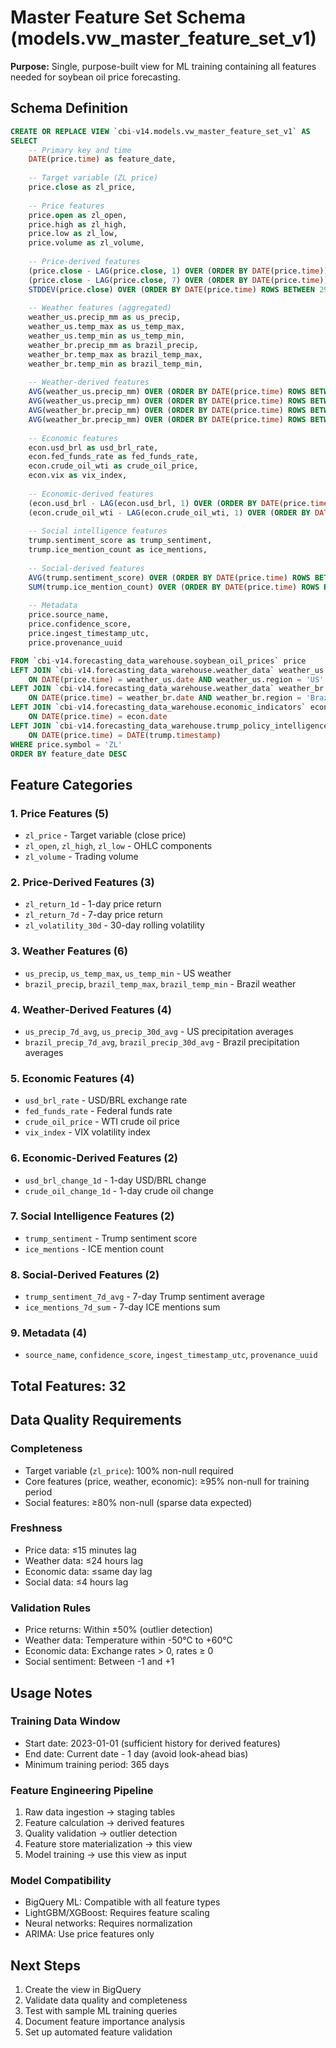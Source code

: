 # Master Feature Set Schema (models.vw_master_feature_set_v1)

**Purpose:** Single, purpose-built view for ML training containing all features needed for soybean oil price forecasting.

## Schema Definition

```sql
CREATE OR REPLACE VIEW `cbi-v14.models.vw_master_feature_set_v1` AS
SELECT 
    -- Primary key and time
    DATE(price.time) as feature_date,
    
    -- Target variable (ZL price)
    price.close as zl_price,
    
    -- Price features
    price.open as zl_open,
    price.high as zl_high,
    price.low as zl_low,
    price.volume as zl_volume,
    
    -- Price-derived features
    (price.close - LAG(price.close, 1) OVER (ORDER BY DATE(price.time))) / LAG(price.close, 1) OVER (ORDER BY DATE(price.time)) as zl_return_1d,
    (price.close - LAG(price.close, 7) OVER (ORDER BY DATE(price.time))) / LAG(price.close, 7) OVER (ORDER BY DATE(price.time)) as zl_return_7d,
    STDDEV(price.close) OVER (ORDER BY DATE(price.time) ROWS BETWEEN 29 PRECEDING AND CURRENT ROW) as zl_volatility_30d,
    
    -- Weather features (aggregated)
    weather_us.precip_mm as us_precip,
    weather_us.temp_max as us_temp_max,
    weather_us.temp_min as us_temp_min,
    weather_br.precip_mm as brazil_precip,
    weather_br.temp_max as brazil_temp_max,
    weather_br.temp_min as brazil_temp_min,
    
    -- Weather-derived features
    AVG(weather_us.precip_mm) OVER (ORDER BY DATE(price.time) ROWS BETWEEN 6 PRECEDING AND CURRENT ROW) as us_precip_7d_avg,
    AVG(weather_us.precip_mm) OVER (ORDER BY DATE(price.time) ROWS BETWEEN 29 PRECEDING AND CURRENT ROW) as us_precip_30d_avg,
    AVG(weather_br.precip_mm) OVER (ORDER BY DATE(price.time) ROWS BETWEEN 6 PRECEDING AND CURRENT ROW) as brazil_precip_7d_avg,
    AVG(weather_br.precip_mm) OVER (ORDER BY DATE(price.time) ROWS BETWEEN 29 PRECEDING AND CURRENT ROW) as brazil_precip_30d_avg,
    
    -- Economic features
    econ.usd_brl as usd_brl_rate,
    econ.fed_funds_rate as fed_funds_rate,
    econ.crude_oil_wti as crude_oil_price,
    econ.vix as vix_index,
    
    -- Economic-derived features
    (econ.usd_brl - LAG(econ.usd_brl, 1) OVER (ORDER BY DATE(price.time))) / LAG(econ.usd_brl, 1) OVER (ORDER BY DATE(price.time)) as usd_brl_change_1d,
    (econ.crude_oil_wti - LAG(econ.crude_oil_wti, 1) OVER (ORDER BY DATE(price.time))) / LAG(econ.crude_oil_wti, 1) OVER (ORDER BY DATE(price.time)) as crude_oil_change_1d,
    
    -- Social intelligence features
    trump.sentiment_score as trump_sentiment,
    trump.ice_mention_count as ice_mentions,
    
    -- Social-derived features
    AVG(trump.sentiment_score) OVER (ORDER BY DATE(price.time) ROWS BETWEEN 6 PRECEDING AND CURRENT ROW) as trump_sentiment_7d_avg,
    SUM(trump.ice_mention_count) OVER (ORDER BY DATE(price.time) ROWS BETWEEN 6 PRECEDING AND CURRENT ROW) as ice_mentions_7d_sum,
    
    -- Metadata
    price.source_name,
    price.confidence_score,
    price.ingest_timestamp_utc,
    price.provenance_uuid

FROM `cbi-v14.forecasting_data_warehouse.soybean_oil_prices` price
LEFT JOIN `cbi-v14.forecasting_data_warehouse.weather_data` weather_us 
    ON DATE(price.time) = weather_us.date AND weather_us.region = 'US'
LEFT JOIN `cbi-v14.forecasting_data_warehouse.weather_data` weather_br 
    ON DATE(price.time) = weather_br.date AND weather_br.region = 'Brazil'
LEFT JOIN `cbi-v14.forecasting_data_warehouse.economic_indicators` econ 
    ON DATE(price.time) = econ.date
LEFT JOIN `cbi-v14.forecasting_data_warehouse.trump_policy_intelligence` trump 
    ON DATE(price.time) = DATE(trump.timestamp)
WHERE price.symbol = 'ZL'
ORDER BY feature_date DESC
```

## Feature Categories

### 1. Price Features (5)
- `zl_price` - Target variable (close price)
- `zl_open`, `zl_high`, `zl_low` - OHLC components
- `zl_volume` - Trading volume

### 2. Price-Derived Features (3)
- `zl_return_1d` - 1-day price return
- `zl_return_7d` - 7-day price return
- `zl_volatility_30d` - 30-day rolling volatility

### 3. Weather Features (6)
- `us_precip`, `us_temp_max`, `us_temp_min` - US weather
- `brazil_precip`, `brazil_temp_max`, `brazil_temp_min` - Brazil weather

### 4. Weather-Derived Features (4)
- `us_precip_7d_avg`, `us_precip_30d_avg` - US precipitation averages
- `brazil_precip_7d_avg`, `brazil_precip_30d_avg` - Brazil precipitation averages

### 5. Economic Features (4)
- `usd_brl_rate` - USD/BRL exchange rate
- `fed_funds_rate` - Federal funds rate
- `crude_oil_price` - WTI crude oil price
- `vix_index` - VIX volatility index

### 6. Economic-Derived Features (2)
- `usd_brl_change_1d` - 1-day USD/BRL change
- `crude_oil_change_1d` - 1-day crude oil change

### 7. Social Intelligence Features (2)
- `trump_sentiment` - Trump sentiment score
- `ice_mentions` - ICE mention count

### 8. Social-Derived Features (2)
- `trump_sentiment_7d_avg` - 7-day Trump sentiment average
- `ice_mentions_7d_sum` - 7-day ICE mentions sum

### 9. Metadata (4)
- `source_name`, `confidence_score`, `ingest_timestamp_utc`, `provenance_uuid`

## Total Features: 32

## Data Quality Requirements

### Completeness
- Target variable (`zl_price`): 100% non-null required
- Core features (price, weather, economic): ≥95% non-null for training period
- Social features: ≥80% non-null (sparse data expected)

### Freshness
- Price data: ≤15 minutes lag
- Weather data: ≤24 hours lag
- Economic data: ≤same day lag
- Social data: ≤4 hours lag

### Validation Rules
- Price returns: Within ±50% (outlier detection)
- Weather data: Temperature within -50°C to +60°C
- Economic data: Exchange rates > 0, rates ≥ 0
- Social sentiment: Between -1 and +1

## Usage Notes

### Training Data Window
- Start date: 2023-01-01 (sufficient history for derived features)
- End date: Current date - 1 day (avoid look-ahead bias)
- Minimum training period: 365 days

### Feature Engineering Pipeline
1. Raw data ingestion → staging tables
2. Feature calculation → derived features
3. Quality validation → outlier detection
4. Feature store materialization → this view
5. Model training → use this view as input

### Model Compatibility
- BigQuery ML: Compatible with all feature types
- LightGBM/XGBoost: Requires feature scaling
- Neural networks: Requires normalization
- ARIMA: Use price features only

## Next Steps
1. Create the view in BigQuery
2. Validate data quality and completeness
3. Test with sample ML training queries
4. Document feature importance analysis
5. Set up automated feature validation

